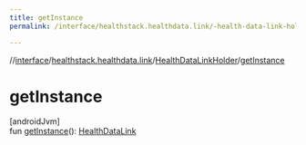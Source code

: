 ```yaml
---
title: getInstance
permalink: /interface/healthstack.healthdata.link/-health-data-link-holder/get-instance.html

---
```

//[interface](../../../index.html)/[healthstack.healthdata.link](../index.html)/[HealthDataLinkHolder](index.html)/[getInstance](get-instance.html)



# getInstance



[androidJvm]\
fun [getInstance](get-instance.html)(): [HealthDataLink](../-health-data-link/index.html)




